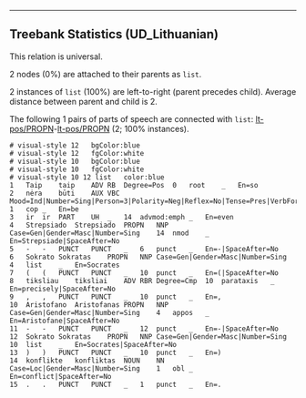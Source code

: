 

--------------------------------------------------------------------------------

## Treebank Statistics (UD_Lithuanian)

This relation is universal.

2 nodes (0%) are attached to their parents as `list`.

2 instances of `list` (100%) are left-to-right (parent precedes child).
Average distance between parent and child is 2.

The following 1 pairs of parts of speech are connected with `list`: [lt-pos/PROPN]()-[lt-pos/PROPN]() (2; 100% instances).


~~~ conllu
# visual-style 12	bgColor:blue
# visual-style 12	fgColor:white
# visual-style 10	bgColor:blue
# visual-style 10	fgColor:white
# visual-style 10 12 list	color:blue
1	Taip	taip	ADV	RB	Degree=Pos	0	root	_	En=so
2	nėra	būti	AUX	VBC	Mood=Ind|Number=Sing|Person=3|Polarity=Neg|Reflex=No|Tense=Pres|VerbForm=Fin|Voice=Act	1	cop	_	En=be
3	ir	ir	PART	UH	_	14	advmod:emph	_	En=even
4	Strepsiado	Strepsiado	PROPN	NNP	Case=Gen|Gender=Masc|Number=Sing	14	nmod	_	En=Strepsiade|SpaceAfter=No
5	-	-	PUNCT	PUNCT	_	6	punct	_	En=-|SpaceAfter=No
6	Sokrato	Sokratas	PROPN	NNP	Case=Gen|Gender=Masc|Number=Sing	4	list	_	En=Socrates
7	(	(	PUNCT	PUNCT	_	10	punct	_	En=(|SpaceAfter=No
8	tiksliau	tiksliai	ADV	RBR	Degree=Cmp	10	parataxis	_	En=precisely|SpaceAfter=No
9	,	,	PUNCT	PUNCT	_	10	punct	_	En=,
10	Aristofano	Aristofanas	PROPN	NNP	Case=Gen|Gender=Masc|Number=Sing	4	appos	_	En=Aristofane|SpaceAfter=No
11	-	-	PUNCT	PUNCT	_	12	punct	_	En=-|SpaceAfter=No
12	Sokrato	Sokratas	PROPN	NNP	Case=Gen|Gender=Masc|Number=Sing	10	list	_	En=Socrates|SpaceAfter=No
13	)	)	PUNCT	PUNCT	_	10	punct	_	En=)
14	konflikte	konfliktas	NOUN	NN	Case=Loc|Gender=Masc|Number=Sing	1	obl	_	En=conflict|SpaceAfter=No
15	.	.	PUNCT	PUNCT	_	1	punct	_	En=.

~~~


